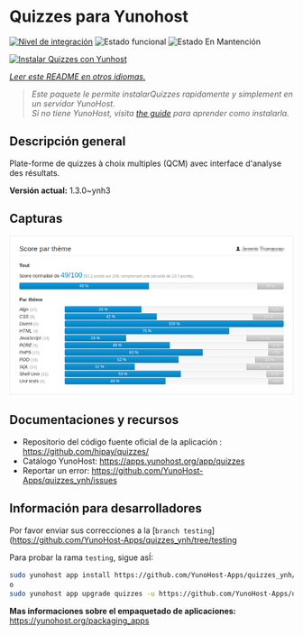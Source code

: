 <!--
Este archivo README esta generado automaticamente<https://github.com/YunoHost/apps/tree/master/tools/readme_generator>
No se debe editar a mano.
-->

# Quizzes para Yunohost

[![Nivel de integración](https://dash.yunohost.org/integration/quizzes.svg)](https://dash.yunohost.org/appci/app/quizzes) ![Estado funcional](https://ci-apps.yunohost.org/ci/badges/quizzes.status.svg) ![Estado En Mantención](https://ci-apps.yunohost.org/ci/badges/quizzes.maintain.svg)

[![Instalar Quizzes con Yunhost](https://install-app.yunohost.org/install-with-yunohost.svg)](https://install-app.yunohost.org/?app=quizzes)

*[Leer este README en otros idiomas.](./ALL_README.md)*

> *Este paquete le permite instalarQuizzes rapidamente y simplement en un servidor YunoHost.*  
> *Si no tiene YunoHost, visita [the guide](https://yunohost.org/install) para aprender como instalarla.*

## Descripción general

Plate-forme de quizzes à choix multiples (QCM) avec interface d'analyse des résultats.


**Versión actual:** 1.3.0~ynh3

## Capturas

![Captura de Quizzes](./doc/screenshots/score_par_theme.png)

## Documentaciones y recursos

- Repositorio del código fuente oficial de la aplicación : <https://github.com/hipay/quizzes/>
- Catálogo YunoHost: <https://apps.yunohost.org/app/quizzes>
- Reportar un error: <https://github.com/YunoHost-Apps/quizzes_ynh/issues>

## Información para desarrolladores

Por favor enviar sus correcciones a la [`branch testing`](https://github.com/YunoHost-Apps/quizzes_ynh/tree/testing

Para probar la rama `testing`, sigue asÍ:

```bash
sudo yunohost app install https://github.com/YunoHost-Apps/quizzes_ynh/tree/testing --debug
o
sudo yunohost app upgrade quizzes -u https://github.com/YunoHost-Apps/quizzes_ynh/tree/testing --debug
```

**Mas informaciones sobre el empaquetado de aplicaciones:** <https://yunohost.org/packaging_apps>

